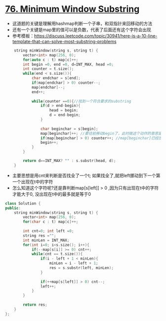 # [76. Minimum Window Substring](https://leetcode.com/problems/minimum-window-substring/description/)
* 这道题的关键是理解用hashmap判断一个子串，和双指针来回移动的方法
* 还有一个关键是map里的值可以是负数，代表了后面还有这个字符会出现
*  参考模板：https://discuss.leetcode.com/topic/30941/here-is-a-10-line-template-that-can-solve-most-substring-problems

```C++
    string minWindow(string s, string t) {
        vector<int> map(256, 0);
        for(auto c : t) map[c]++;
        int begin =0, end =0, d=INT_MAX, head =0;
        int counter = t.size();
        while(end < s.size()){
            char endchar = s[end];
            if(map[endchar] > 0) counter--;
            map[endchar]--;
            end++;
            
            while(counter ==0){//找到一个符合要求的substring
                if(d > end-begin){
                    head = begin;
                    d = end-begin;
                }
                
                char beginchar = s[begin];
                map[beginchar]++; //要往前移动begin了，此时做这个动作的意思是说：在t中beginchar这个位置先还原
                if(map[beginchar] > 0) counter++; //map[beginchar]已经加1了，如果还不大于0，说明后面还有这个字符，就不用更新couner，只有大于0时才counter++；map[beginchar] > 0的意思是从这里开始，重新记录begin
                begin++;
            }
        }

        return d==INT_MAX? "" : s.substr(head, d);
    }
```

* 主要思想是用cnt来判断是否找全了一个t; 如果找全了,就把left挪动到下一个第一个出现在t中的字符
* 怎么知道这个字符呢?还是靠判断map[s[left]] > 0 ,因为只有出现在t中的字符才能大于0, 没出现在t中的最多就是等于0

```c++
class Solution {
public:
    string minWindow(string s, string t) {
        vector<int> map(256, 0);
        for(char c : t) map[c]++;
        
        int cnt=0; int left =0; 
        string res ="";
        int minLen = INT_MAX;
        for(int i=0; i<s.size(); i++){
            if(--map[s[i]] >= 0) cnt++;
            while(cnt == t.size()){
                if(i - left + 1 < minLen){
                    minLen = i - left + 1;
                    res = s.substr(left, minLen);
                }
                
                if(++map[s[left]] > 0) cnt--;
                left++;
            }
        }
        
        return res;
    }
};

```
